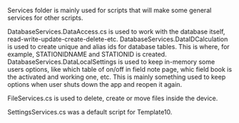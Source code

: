 Services folder is mainly used for scripts that will make some general services for other scripts.

DatabaseServices.DataAccess.cs is used to work with the database itself, read-write-update-create-delete-etc.
DatabaseServices.DataIDCalculation is used to create unique and alias ids for database tables. This is where, for example, STATIONIDNAME and STATIONID is created.
DatabaseServices.DataLocalSettings is used to keep in-memory some users options, like which table of on/off in field note page, whic field book is the activated and working one, etc. This is mainly something used to keep options when user shuts down the app and reopen it again.

FileServices.cs is used to delete, create or move files inside the device.

SettingsServices.cs was a default script for Template10.